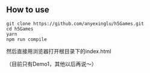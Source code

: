 ## How to use

```
git clone https://github.com/anyexinglu/h5Games.git
cd h5Games
yarn
npm run compile
```
然后直接用浏览器打开根目录下的index.html

（目前只有Demo1，其他以后再说～）

